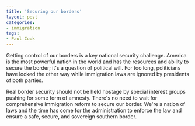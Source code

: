 ```yaml
---
title: 'Securing our borders'
layout: post
categories:
- immigration
tags:
- Paul Cook
---
```


Getting control of our borders is a key national security challenge. America is the most powerful nation in the world and has the resources and ability to secure the border; it's a question of political will. For too long, politicians have looked the other way while immigration laws are ignored by presidents of both parties.  
  
Real border security should not be held hostage by special interest groups pushing for some form of amnesty. There's no need to wait for comprehensive immigration reform to secure our border. We're a nation of laws and the time has come for the administration to enforce the law and ensure a safe, secure, and sovereign southern border.